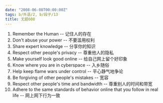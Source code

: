 ```yaml
---
date: "2008-06-08T00:00:00Z"
tags: b/外语/2, b/段子/13
title: 无题608
---
```


1. Remember the Human -- 记住人的存在
2. Don't abuse your power -- 不要滥用权利
3. Share expert knowledge -- 分享你的知识
4. Respect other people's privacy -- 尊重他人的隐私
5. Make yourself look good online -- 给自己网上留个好印象
6. Know where you are in cyberspace -- 入乡随俗
7. Help keep flame wars under control -- 平心静气地争论
8. Be forgiving of other people's mistakes -- 宽容
9. Respect other people's time and bandwidth -- 尊重别人的时间和带宽
10. Adhere to the same standards of behavior online that you follow in real life -- 网上网下行为一致
